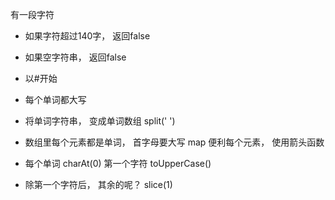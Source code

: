有一段字符

- 如果字符超过140字， 返回false
- 如果空字符串， 返回false
- 以#开始
- 每个单词都大写 

- 将单词字符串， 变成单词数组 split(' ')
- 数组里每个元素都是单词， 首字母要大写
  map 便利每个元素， 使用箭头函数
- 每个单词 charAt(0) 第一个字符 toUpperCase() 
- 除第一个字符后， 其余的呢？ slice(1)